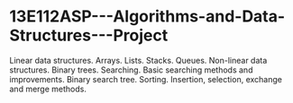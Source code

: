 # 13E112ASP---Algorithms-and-Data-Structures---Project
Linear data structures. Arrays. Lists. Stacks. Queues. Non-linear data structures. Binary trees. Searching. Basic searching methods and improvements. Binary search tree. Sorting. Insertion, selection, exchange and merge methods.
